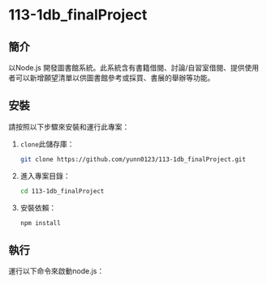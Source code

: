 # 113-1db_finalProject

## 簡介
以Node.js 開發圖書館系統。此系統含有書籍借閱、討論/自習室借閱、提供使用者可以新增願望清單以供圖書館參考或採買、書展的舉辦等功能。

## 安裝
請按照以下步驟來安裝和運行此專案：

1. `clone`此儲存庫：
    ```sh
    git clone https://github.com/yunn0123/113-1db_finalProject.git
    ```
2. 進入專案目錄：
    ```sh
    cd 113-1db_finalProject
    ```
3. 安裝依賴：
    ```sh
    npm install
    ```

## 執行
運行以下命令來啟動node.js：
```sh
```
